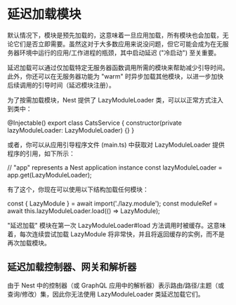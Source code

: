 # 延迟加载模块

默认情况下，模块是预先加载的，这意味着一旦应用加载，所有模块也会加载，无论它们是否立即需要。虽然这对于大多数应用来说没问题，但它可能会成为在无服务器环境中运行的应用/工作进程的瓶颈，其中启动延迟 ("冷启动") 至关重要。

延迟加载可以通过仅加载特定无服务器函数调用所需的模块来帮助减少引导时间。此外，你还可以在无服务器功能为 "warm" 时异步加载其他模块，以进一步加快后续调用的引导时间（延迟模块注册）。

为了按需加载模块，Nest 提供了 LazyModuleLoader 类，可以以正常方式注入到类中：

@Injectable()
export class CatsService {
  constructor(private lazyModuleLoader: LazyModuleLoader) {}
}


或者，你可以从应用引导程序文件 (main.ts) 中获取对 LazyModuleLoader 提供程序的引用，如下所示：

// "app" represents a Nest application instance
const lazyModuleLoader = app.get(LazyModuleLoader);

有了这个，你现在可以使用以下结构加载任何模块：

const { LazyModule } = await import('./lazy.module');
const moduleRef = await this.lazyModuleLoader.load(() => LazyModule);


"延迟加载" 模块在第一次 LazyModuleLoader#load 方法调用时被缓存。这意味着，每次连续尝试加载 LazyModule 将非常快，并且将返回缓存的实例，而不是再次加载模块。

## 延迟加载控制器、网关和解析器

由于 Nest 中的控制器（或 GraphQL 应用中的解析器）表示路由/路径/主题（或查询/修改）集，因此你无法使用 LazyModuleLoader 类延迟加载它们。


